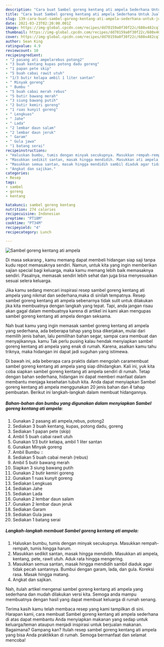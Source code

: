 ```yaml
---
description: "Cara buat Sambel goreng kentang ati ampela Sederhana Untuk Jualan"
title: "Cara buat Sambel goreng kentang ati ampela Sederhana Untuk Jualan"
slug: 139-cara-buat-sambel-goreng-kentang-ati-ampela-sederhana-untuk-jualan
date: 2021-03-23T02:20:00.001Z
image: https://img-global.cpcdn.com/recipes/dd70159a0f30f22c/680x482cq70/sambel-goreng-kentang-ati-ampela-foto-resep-utama.jpg
thumbnail: https://img-global.cpcdn.com/recipes/dd70159a0f30f22c/680x482cq70/sambel-goreng-kentang-ati-ampela-foto-resep-utama.jpg
cover: https://img-global.cpcdn.com/recipes/dd70159a0f30f22c/680x482cq70/sambel-goreng-kentang-ati-ampela-foto-resep-utama.jpg
author: Sean King
ratingvalue: 4.9
reviewcount: 10
recipeingredient:
- "2 pasang ati ampelarebus potong2"
- "3 buah kentang kupas potong dadu goreng"
- "1 papan pete skip"
- "5 buah cabai rawit utuh"
- "1/3 butir kelapa ambil 1 liter santan"
- " Minyak goreng"
- " Bumbu "
- "5 buah cabai merah rebus"
- "5 butir bawang merah"
- "3 siung bawang putih"
- "2 butir kemiri goreng"
- "1 ruas kunyit goreng"
- " Lengkuas"
- " Jahe"
- " Lada"
- "2 lembar daun salam"
- "2 lembar daun jeruk"
- " Garam"
- " Gula jawa"
- "1 batang serai"
recipeinstructions:
- "Haluskan bumbu, tumis dengan minyak secukupnya. Masukkan rempah-rempah, tumis hingga harum."
- "Masukkan sedikit santan, masak hingga mendidih. Masukkan ati ampela, kentang, pete, rawit utuh. Aduk rata hingga mengering."
- "Masukkan semua santan, masak hingga mendidih sambil diaduk agar tidak pecah santannya. Bumbui dengan garam, lada, dan gula. Koreksi rasa. Masak hingga matang."
- "Angkat dan sajikan."
categories:
- Resep
tags:
- sambel
- goreng
- kentang

katakunci: sambel goreng kentang 
nutrition: 274 calories
recipecuisine: Indonesian
preptime: "PT18M"
cooktime: "PT34M"
recipeyield: "4"
recipecategory: Lunch

---
```



![Sambel goreng kentang ati ampela](https://img-global.cpcdn.com/recipes/dd70159a0f30f22c/680x482cq70/sambel-goreng-kentang-ati-ampela-foto-resep-utama.jpg)

Di masa  sekarang , kamu memang dapat membeli hidangan siap saji tanpa kudu repot memasaknya sendiri. Namun, untuk kita yang ingin memberikan sajian special bagi keluarga, maka kamu memang lebih baik memasaknya sendiri. Pasalnya, memasak sendiri lebih sehat dan juga bisa menyesuaikan sesuai selera keluarga.

Jika kamu sedang mencari inspirasi resep sambel goreng kentang ati ampela yang nikmat dan sederhana,maka di sinilah tempatnya. Resep sambel goreng kentang ati ampela  sebenarnya tidak sulit untuk dilakukan jika kita membuatnya dengan langkah yang tepat. Tapi, anda jangan risau akan gagal dalam membuatnya 
karena di artikel ini kami akan mengupas sambel goreng kentang ati ampela dengan seksama.  



Nah buat kamu yang ingin memasak sambel goreng kentang ati ampela yang sederhana, ada beberapa tahap yang bisa dikerjakan, mulai dari memilih jenis bahan, lalu pemilihan bahan segar, sampai cara membuat dan menyajikannya. kamu Tak perlu pusing kalau hendak menyiapkan sambel goreng kentang ati ampela yang enak di rumah. Karena, asalkan kamu  tahu triknya, maka hidangan ini dapat jadi suguhan yang istimewa.

Di bawah ini, ada beberapa cara praktis  dalam mengolah caramembuat sambel goreng kentang ati ampela yang siap dihidangkan. Kali ini, yuk kita coba siapkan sambel goreng kentang ati ampela sendiri di rumah. Tetap dengan bahan sederhana, hidangan ini dapat memberi manfaat dalam membantu menjaga kesehatan tubuh kita. Anda dapat menyiapkan Sambel goreng kentang ati ampela menggunakan 20 jenis bahan dan 4 tahap pembuatan. Berikut ini langkah-langkah dalam membuat hidangannya.

<!--inarticleads1-->

##### Bahan-bahan dan bumbu yang digunakan dalam menyiapkan Sambel goreng kentang ati ampela:

1. Gunakan 2 pasang ati ampela,rebus, potong2
1. Sediakan 3 buah kentang, kupas, potong dadu, goreng
1. Sediakan 1 papan pete (skip)
1. Ambil 5 buah cabai rawit utuh
1. Gunakan 1/3 butir kelapa, ambil 1 liter santan
1. Gunakan  Minyak goreng
1. Ambil  Bumbu ::
1. Sediakan 5 buah cabai merah (rebus)
1. Ambil 5 butir bawang merah
1. Siapkan 3 siung bawang putih
1. Gunakan 2 butir kemiri goreng
1. Gunakan 1 ruas kunyit goreng
1. Sediakan  Lengkuas
1. Sediakan  Jahe
1. Sediakan  Lada
1. Gunakan 2 lembar daun salam
1. Gunakan 2 lembar daun jeruk
1. Sediakan  Garam
1. Sediakan  Gula jawa
1. Sediakan 1 batang serai




<!--inarticleads2-->

##### Langkah-langkah membuat Sambel goreng kentang ati ampela:

1. Haluskan bumbu, tumis dengan minyak secukupnya. Masukkan rempah-rempah, tumis hingga harum.
1. Masukkan sedikit santan, masak hingga mendidih. Masukkan ati ampela, kentang, pete, rawit utuh. Aduk rata hingga mengering.
1. Masukkan semua santan, masak hingga mendidih sambil diaduk agar tidak pecah santannya. Bumbui dengan garam, lada, dan gula. Koreksi rasa. Masak hingga matang.
1. Angkat dan sajikan.




Nah, itulah artikel mengenai  sambel goreng kentang ati ampela  yang sederhana dan mudah dilakukan versi kita. Semoga anda mampu membuatnya dengan hasil yang dapat membuat keluarga di rumah senang. 

Terima kasih kamu telah membaca resep yang kami tampilkan di sini. Harapan kami, cara membuat  Sambel goreng kentang ati ampela sederhana di atas dapat membantu Anda menyiapkan makanan yang sedap untuk keluarga/teman ataupun menjadi inspirasi untuk berjualan makanan. Bagaimana? Gampang kan? Itulah resep sambel goreng kentang ati ampela yang bisa Anda praktikkan di rumah. Semoga bermanfaat dan selamat mencoba!

